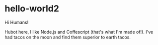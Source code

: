 # hello-world2

Hi Humans!

Hubot here, I like Node.js and Coffescript (that's what I'm made of!).
I've had tacos on the moon and find them superior to earth tacos.
